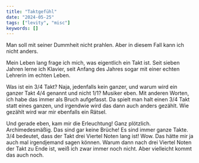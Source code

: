 ```yaml
---
title: "Taktgefühl"
date: "2024-05-25"
tags: ["levity", "misc"]
keywords: []
---
```

Man soll mit seiner Dummheit nicht prahlen. Aber in diesem Fall kann ich nicht anders.

Mein Leben lang frage ich mich, was eigentlich ein Takt ist. Seit sieben Jahren lerne ich Klavier, seit Anfang des Jahres sogar mit einer echten Lehrerin im echten Leben.

Was ist ein 3/4 Takt? Naja, jedenfalls kein ganzer, und warum wird ein ganzer Takt 4/4 genannt und nicht 1/1? Musiker eben. Mit anderen Worten, ich habe das immer als Bruch aufgefasst. Da spielt man halt einen 3/4 Takt statt eines ganzen, und irgendwie wird das dann auch anders gezählt. Wie gezählt wird war mir ebenfalls ein Rätsel.

Und gerade eben, kam mir die Erleuchtung! Ganz plötzlich. Archimedesmäßig. Das sind gar keine Brüche! Es sind immer ganze Takte. 3/4 bedeutet, dass der Takt drei Viertel Noten lang ist! Wow. Das hätte mir ja auch mal irgendjemand sagen können. Warum dann nach drei Viertel Noten der Takt zu Ende ist, weiß ich zwar immer noch nicht. Aber vielleicht kommt das auch noch.